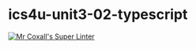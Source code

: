 # ics4u-unit3-02-typescript

[![Mr Coxall's Super Linter](https://github.com/noah-mccaskill/ics4u-unit3-02-typescript/workflows/Mr%20Coxall's%20Super%20Linter/badge.svg)](https://github.com/noah-mccaskill/ics4u-unit3-02-typescript/actions/)

